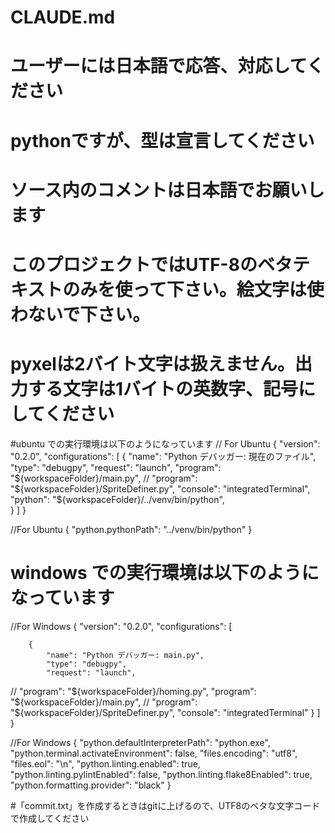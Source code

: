 # CLAUDE.md

# ユーザーには日本語で応答、対応してください

# pythonですが、型は宣言してください

# ソース内のコメントは日本語でお願いします
# このプロジェクトではUTF-8のベタテキストのみを使って下さい。絵文字は使わないで下さい。 
# pyxelは2バイト文字は扱えません。出力する文字は1バイトの英数字、記号にしてください

#ubuntu での実行環境は以下のようになっています
// For Ubuntu 
{
    "version": "0.2.0",
    "configurations": [
        {
            "name": "Python デバッガー: 現在のファイル",
            "type": "debugpy",
            "request": "launch",
            "program": "${workspaceFolder}/main.py",
//            "program": "${workspaceFolder}/SpriteDefiner.py",
            "console": "integratedTerminal",
            "python": "${workspaceFolder}/../venv/bin/python",            
        }
    ]
}

//For Ubuntu
{
 "python.pythonPath": "../venv/bin/python"
}



# windows での実行環境は以下のようになっています
//For Windows
{
    "version": "0.2.0",
    "configurations": [

        {
            "name": "Python デバッガー: main.py",
            "type": "debugpy",
            "request": "launch",
//            "program": "${workspaceFolder}/homing.py",
            "program": "${workspaceFolder}/main.py",
//            "program": "${workspaceFolder}/SpriteDefiner.py",
            "console": "integratedTerminal"
        }
    ]
}

//For Windows
{
    "python.defaultInterpreterPath": "python.exe",
    "python.terminal.activateEnvironment": false,
    "files.encoding": "utf8",
    "files.eol": "\n",
    "python.linting.enabled": true,
    "python.linting.pylintEnabled": false,
    "python.linting.flake8Enabled": true,
    "python.formatting.provider": "black"
}

#「commit.txt」を作成するときはgitに上げるので、UTF8のベタな文字コードで作成してください
